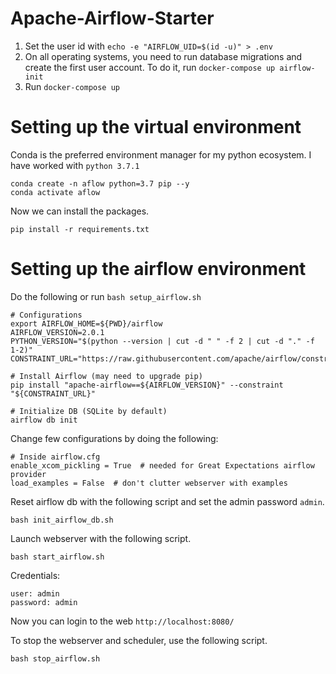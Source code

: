 # Apache-Airflow-Starter

1. Set the user id with `echo -e "AIRFLOW_UID=$(id -u)" > .env`
2. On all operating systems, you need to run database migrations and create the first user account. To do it, run `docker-compose up airflow-init`
3. Run `docker-compose up`

# Setting up the virtual environment

Conda is the preferred environment manager for my python ecosystem. I have worked with `python 3.7.1`

```
conda create -n aflow python=3.7 pip --y
conda activate aflow
```

Now we can install the packages.

```
pip install -r requirements.txt
```

# Setting up the airflow environment

Do the following or run `bash setup_airflow.sh`

```
# Configurations
export AIRFLOW_HOME=${PWD}/airflow
AIRFLOW_VERSION=2.0.1
PYTHON_VERSION="$(python --version | cut -d " " -f 2 | cut -d "." -f 1-2)"
CONSTRAINT_URL="https://raw.githubusercontent.com/apache/airflow/constraints-${AIRFLOW_VERSION}/constraints-${PYTHON_VERSION}.txt"

# Install Airflow (may need to upgrade pip)
pip install "apache-airflow==${AIRFLOW_VERSION}" --constraint "${CONSTRAINT_URL}"

# Initialize DB (SQLite by default)
airflow db init
```

Change few configurations by doing the following:

```
# Inside airflow.cfg
enable_xcom_pickling = True  # needed for Great Expectations airflow provider
load_examples = False  # don't clutter webserver with examples
```

Reset airflow db with the following script and set the admin password `admin`.

```
bash init_airflow_db.sh
```

Launch webserver with the following script.

```
bash start_airflow.sh
```

Credentials:

```
user: admin
password: admin
```

Now you can login to the web `http://localhost:8080/`

To stop the webserver and scheduler, use the following script.

```
bash stop_airflow.sh
```
